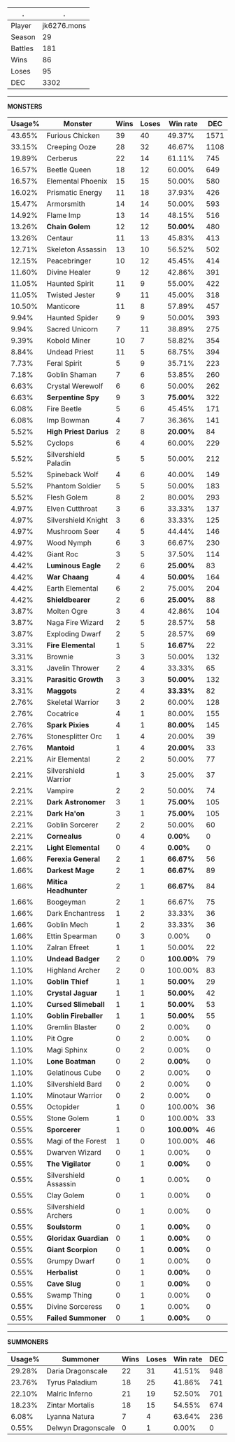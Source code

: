 .|.
|-|-
Player|jk6276.mons
Season|29
Battles|181
Wins|86
Loses|95
DEC|3302

---
**MONSTERS**

Usage%|Monster|Wins|Loses|Win rate|DEC|
-|-|-|-|-|-|
43.65%|Furious Chicken|39|40|49.37%|1571|
33.15%|Creeping Ooze|28|32|46.67%|1108|
19.89%|Cerberus|22|14|61.11%|745|
16.57%|Beetle Queen|18|12|60.00%|649|
16.57%|Elemental Phoenix|15|15|50.00%|580|
16.02%|Prismatic Energy|11|18|37.93%|426|
15.47%|Armorsmith|14|14|50.00%|593|
14.92%|Flame Imp|13|14|48.15%|516|
13.26%|**Chain Golem**|12|12|**50.00%**|480|
13.26%|Centaur|11|13|45.83%|413|
12.71%|Skeleton Assassin|13|10|56.52%|502|
12.15%|Peacebringer|10|12|45.45%|414|
11.60%|Divine Healer|9|12|42.86%|391|
11.05%|Haunted Spirit|11|9|55.00%|422|
11.05%|Twisted Jester|9|11|45.00%|318|
10.50%|Manticore|11|8|57.89%|457|
9.94%|Haunted Spider|9|9|50.00%|393|
9.94%|Sacred Unicorn|7|11|38.89%|275|
9.39%|Kobold Miner|10|7|58.82%|354|
8.84%|Undead Priest|11|5|68.75%|394|
7.73%|Feral Spirit|5|9|35.71%|223|
7.18%|Goblin Shaman|7|6|53.85%|260|
6.63%|Crystal Werewolf|6|6|50.00%|262|
6.63%|**Serpentine Spy**|9|3|**75.00%**|322|
6.08%|Fire Beetle|5|6|45.45%|171|
6.08%|Imp Bowman|4|7|36.36%|141|
5.52%|**High Priest Darius**|2|8|**20.00%**|84|
5.52%|Cyclops|6|4|60.00%|229|
5.52%|Silvershield Paladin|5|5|50.00%|212|
5.52%|Spineback Wolf|4|6|40.00%|149|
5.52%|Phantom Soldier|5|5|50.00%|183|
5.52%|Flesh Golem|8|2|80.00%|293|
4.97%|Elven Cutthroat|3|6|33.33%|137|
4.97%|Silvershield Knight|3|6|33.33%|125|
4.97%|Mushroom Seer|4|5|44.44%|146|
4.97%|Wood Nymph|6|3|66.67%|230|
4.42%|Giant Roc|3|5|37.50%|114|
4.42%|**Luminous Eagle**|2|6|**25.00%**|83|
4.42%|**War Chaang**|4|4|**50.00%**|164|
4.42%|Earth Elemental|6|2|75.00%|204|
4.42%|**Shieldbearer**|2|6|**25.00%**|88|
3.87%|Molten Ogre|3|4|42.86%|104|
3.87%|Naga Fire Wizard|2|5|28.57%|58|
3.87%|Exploding Dwarf|2|5|28.57%|69|
3.31%|**Fire Elemental**|1|5|**16.67%**|22|
3.31%|Brownie|3|3|50.00%|132|
3.31%|Javelin Thrower|2|4|33.33%|65|
3.31%|**Parasitic Growth**|3|3|**50.00%**|132|
3.31%|**Maggots**|2|4|**33.33%**|82|
2.76%|Skeletal Warrior|3|2|60.00%|128|
2.76%|Cocatrice|4|1|80.00%|155|
2.76%|**Spark Pixies**|4|1|**80.00%**|145|
2.76%|Stonesplitter Orc|1|4|20.00%|39|
2.76%|**Mantoid**|1|4|**20.00%**|33|
2.21%|Air Elemental|2|2|50.00%|77|
2.21%|Silvershield Warrior|1|3|25.00%|37|
2.21%|Vampire|2|2|50.00%|74|
2.21%|**Dark Astronomer**|3|1|**75.00%**|105|
2.21%|**Dark Ha'on**|3|1|**75.00%**|105|
2.21%|Goblin Sorcerer|2|2|50.00%|60|
2.21%|**Cornealus**|0|4|**0.00%**|0|
2.21%|**Light Elemental**|0|4|**0.00%**|0|
1.66%|**Ferexia General**|2|1|**66.67%**|56|
1.66%|**Darkest Mage**|2|1|**66.67%**|89|
1.66%|**Mitica Headhunter**|2|1|**66.67%**|84|
1.66%|Boogeyman|2|1|66.67%|75|
1.66%|Dark Enchantress|1|2|33.33%|36|
1.66%|Goblin Mech|1|2|33.33%|36|
1.66%|Ettin Spearman|0|3|0.00%|0|
1.10%|Zalran Efreet|1|1|50.00%|22|
1.10%|**Undead Badger**|2|0|**100.00%**|79|
1.10%|Highland Archer|2|0|100.00%|83|
1.10%|**Goblin Thief**|1|1|**50.00%**|29|
1.10%|**Crystal Jaguar**|1|1|**50.00%**|42|
1.10%|**Cursed Slimeball**|1|1|**50.00%**|53|
1.10%|**Goblin Fireballer**|1|1|**50.00%**|55|
1.10%|Gremlin Blaster|0|2|0.00%|0|
1.10%|Pit Ogre|0|2|0.00%|0|
1.10%|Magi Sphinx|0|2|0.00%|0|
1.10%|**Lone Boatman**|0|2|**0.00%**|0|
1.10%|Gelatinous Cube|0|2|0.00%|0|
1.10%|Silvershield Bard|0|2|0.00%|0|
1.10%|Minotaur Warrior|0|2|0.00%|0|
0.55%|Octopider|1|0|100.00%|36|
0.55%|Stone Golem|1|0|100.00%|33|
0.55%|**Sporcerer**|1|0|**100.00%**|46|
0.55%|Magi of the Forest|1|0|100.00%|46|
0.55%|Dwarven Wizard|0|1|0.00%|0|
0.55%|**The Vigilator**|0|1|**0.00%**|0|
0.55%|Silvershield Assassin|0|1|0.00%|0|
0.55%|Clay Golem|0|1|0.00%|0|
0.55%|Silvershield Archers|0|1|0.00%|0|
0.55%|**Soulstorm**|0|1|**0.00%**|0|
0.55%|**Gloridax Guardian**|0|1|**0.00%**|0|
0.55%|**Giant Scorpion**|0|1|**0.00%**|0|
0.55%|Grumpy Dwarf|0|1|0.00%|0|
0.55%|**Herbalist**|0|1|**0.00%**|0|
0.55%|**Cave Slug**|0|1|**0.00%**|0|
0.55%|Swamp Thing|0|1|0.00%|0|
0.55%|Divine Sorceress|0|1|0.00%|0|
0.55%|**Failed Summoner**|0|1|**0.00%**|0|

---
**SUMMONERS**

Usage%|Summoner|Wins|Loses|Win rate|DEC|
-|-|-|-|-|-|
29.28%|Daria Dragonscale|22|31|41.51%|948|
23.76%|Tyrus Paladium|18|25|41.86%|741|
22.10%|Malric Inferno|21|19|52.50%|701|
18.23%|Zintar Mortalis|18|15|54.55%|674|
6.08%|Lyanna Natura|7|4|63.64%|236|
0.55%|Delwyn Dragonscale|0|1|0.00%|0|

